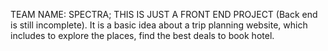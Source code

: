 TEAM NAME: SPECTRA;
THIS IS JUST A FRONT END PROJECT (Back end is still incomplete). It is a basic idea about a trip planning website, which includes to explore the places, find the best deals to book hotel.

